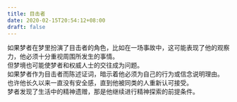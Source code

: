 ```yaml
---
title: 目击者
date: 2020-02-15T20:54:12+08:00
draft: false
---
```


如果梦者在梦里扮演了目击者的角色，比如在一场事故中，这可能表现了他的观察力，他必须十分重视周围所发生的事情。<br>
但梦境也可能使梦者和权威人士的交往成为问题。<br>
如果梦者作为目击者而陈述证词，暗示着他必须为自己的行为或信念说明理由。<br>
也许他长久以来一直没有安全感，直到他被同类的人重新认可接受。<br>
梦者发现了生活中的精神遗赠，那是他继续进行精神探索的前提条件。<br>
